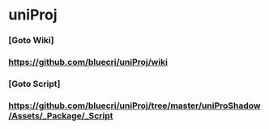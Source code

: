 # uniProj
### [Goto Wiki]
### https://github.com/bluecri/uniProj/wiki
### [Goto Script]
### https://github.com/bluecri/uniProj/tree/master/uniProShadow/Assets/_Package/_Script
